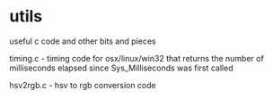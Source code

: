 # utils

useful c code and other bits and pieces

timing.c - timing code for osx/linux/win32 that returns the number of milliseconds elapsed since Sys_Milliseconds was first called

hsv2rgb.c - hsv to rgb conversion code
